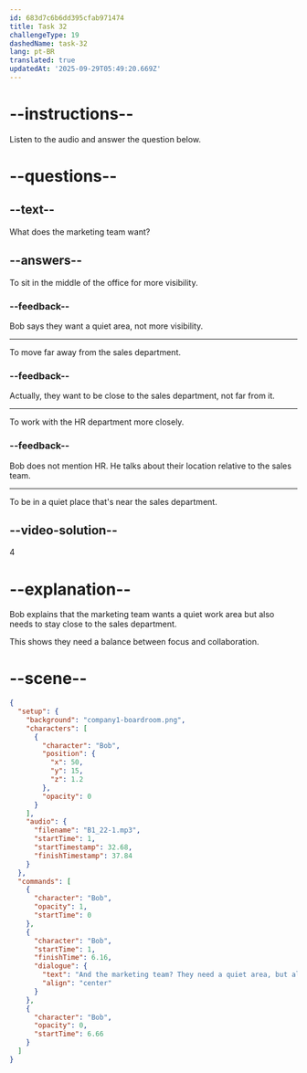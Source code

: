 ```yaml
---
id: 683d7c6b6dd395cfab971474
title: Task 32
challengeType: 19
dashedName: task-32
lang: pt-BR
translated: true
updatedAt: '2025-09-29T05:49:20.669Z'
---
```


<!-- (Audio) Bob: And the marketing team? They need a quiet area but also want to be close to the sales department. -->

# --instructions--

Listen to the audio and answer the question below.

# --questions--

## --text--

What does the marketing team want?

## --answers--

To sit in the middle of the office for more visibility.

### --feedback--

Bob says they want a quiet area, not more visibility.

---

To move far away from the sales department.

### --feedback--

Actually, they want to be close to the sales department, not far from it.

---

To work with the HR department more closely.

### --feedback--

Bob does not mention HR. He talks about their location relative to the sales team.

---

To be in a quiet place that's near the sales department.

## --video-solution--

4

# --explanation--

Bob explains that the marketing team wants a quiet work area but also needs to stay close to the sales department.

This shows they need a balance between focus and collaboration.

# --scene--

```json
{
  "setup": {
    "background": "company1-boardroom.png",
    "characters": [
      {
        "character": "Bob",
        "position": {
          "x": 50,
          "y": 15,
          "z": 1.2
        },
        "opacity": 0
      }
    ],
    "audio": {
      "filename": "B1_22-1.mp3",
      "startTime": 1,
      "startTimestamp": 32.68,
      "finishTimestamp": 37.84
    }
  },
  "commands": [
    {
      "character": "Bob",
      "opacity": 1,
      "startTime": 0
    },
    {
      "character": "Bob",
      "startTime": 1,
      "finishTime": 6.16,
      "dialogue": {
        "text": "And the marketing team? They need a quiet area, but also want to be close to the sales department.",
        "align": "center"
      }
    },
    {
      "character": "Bob",
      "opacity": 0,
      "startTime": 6.66
    }
  ]
}
```
